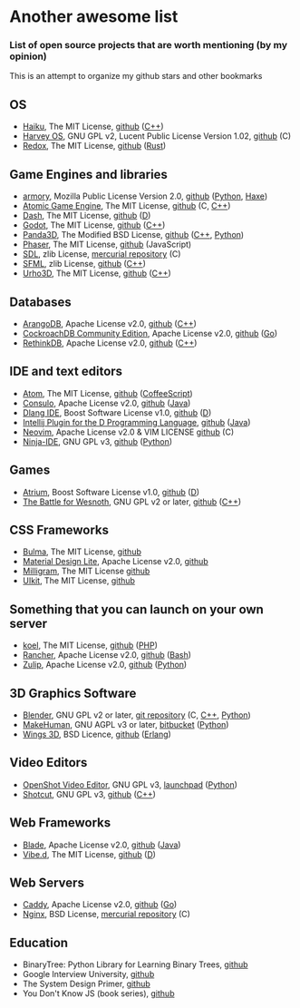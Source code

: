 # Another awesome list
### List of open source projects that are worth mentioning (by my opinion)

This is an attempt to organize my github stars and other bookmarks

## OS
- [Haiku](https://www.haiku-os.org/), The MIT License, [github](https://github.com/haiku/haiku) ([C++][cpp])
- [Harvey OS](https://harvey-os.org/), GNU GPL v2, Lucent Public License Version 1.02, [github](https://github.com/Harvey-OS/harvey) (C)
- [Redox](http://www.redox-os.org/), The MIT License, [github](https://github.com/redox-os/redox) ([Rust][rust])

## Game Engines and libraries
- [armory](http://armory3d.org/), Mozilla Public License Version 2.0, [github](https://github.com/armory3d/armory) ([Python][python], [Haxe][haxe])
- [Atomic Game Engine](http://atomicgameengine.com/), The MIT License, [github](https://github.com/AtomicGameEngine/AtomicGameEngine/) (C, [C++][cpp])
- [Dash](http://dash.circularstudios.com/), The MIT License, [github](https://github.com/Circular-Studios/Dash) ([D][d])
- [Godot](http://www.godotengine.org/projects/godot-engine), The MIT License, [github](https://github.com/godotengine/godot) ([C++][cpp])
- [Panda3D](https://www.panda3d.org/), The Modified BSD License, [github](https://github.com/panda3d/panda3d) ([C++][cpp], [Python][python])
- [Phaser](http://phaser.io/), The MIT License, [github](https://github.com/photonstorm/phaser) (JavaScript)
- [SDL](http://libsdl.org/), zlib License, [mercurial repository](http://hg.libsdl.org/SDL) (C)
- [SFML](http://www.sfml-dev.org/), zlib License, [github](https://github.com/SFML/SFML) ([C++][cpp])
- [Urho3D](http://urho3d.github.io/), The MIT License, [github](https://github.com/urho3d/Urho3D) ([C++][cpp])

## Databases
- [ArangoDB](https://www.arangodb.com/), Apache License v2.0, [github](https://github.com/arangodb/arangodb) ([C++][cpp])
- [CockroachDB Community Edition](https://www.cockroachlabs.com/), Apache License v2.0, [github](https://github.com/cockroachdb/cockroach) ([Go][go])
- [RethinkDB](https://www.rethinkdb.com/), Apache License v2.0, [github](https://github.com/rethinkdb/rethinkdb) ([C++][cpp])

## IDE and text editors
- [Atom](https://atom.io/), The MIT License, [github](https://github.com/atom/atom) ([CoffeeScript][coffee])
- [Consulo](https://github.com/consulo/consulo/wiki), Apache License v2.0, [github](https://github.com/consulo/consulo) ([Java][java])
- [Dlang IDE](https://github.com/buggins/dlangide/wiki), Boost Software License v1.0, [github](https://github.com/buggins/dlangide) ([D][d])
- [Intellij Plugin for the D Programming Language](https://plugins.jetbrains.com/plugin/8115), [github](https://github.com/kingsleyh/DLanguage) ([Java][java])
- [Neovim](https://neovim.io/), Apache License v2.0 & VIM LICENSE [github](https://github.com/neovim/neovim) (C)
- [Ninja-IDE](http://ninja-ide.org/), GNU GPL v3, [github](https://github.com/ninja-ide/ninja-ide) ([Python][python])
 
## Games
- [Atrium](http://gecko0307.github.io/atrium/), Boost Software License v1.0, [github](https://github.com/gecko0307/atrium) ([D][d])
- [The Battle for Wesnoth](http://www.wesnoth.org/), GNU GPL v2 or later, [github](https://github.com/wesnoth/wesnoth) ([C++][cpp])

## CSS Frameworks
- [Bulma](http://bulma.io/), The MIT License, [github](https://github.com/jgthms/bulma)
- [Material Design Lite](http://getmdl.io/), Apache License v2.0, [github](https://github.com/google/material-design-lite)
- [Milligram](http://milligram.github.io/), The MIT License [github](https://github.com/milligram/milligram)
- [UIkit](http://getuikit.com/), The MIT License, [github](https://github.com/uikit/uikit)

## Something that you can launch on your own server
- [koel](http://koel.phanan.net/), The MIT License, [github](https://github.com/phanan/koel) ([PHP][php])
- [Rancher](http://rancher.com/), Apache License v2.0, [github](https://github.com/rancher/rancher) ([Bash][bash])
- [Zulip](https://www.zulip.org/), Apache License v2.0, [github](https://github.com/zulip/zulip) ([Python][python])

## 3D Graphics Software
- [Blender](https://www.blender.org/), GNU GPL v2 or later, [git repository](https://git.blender.org/gitweb/gitweb.cgi/blender.git) (C, [C++][cpp], [Python][python])
- [MakeHuman](http://www.makehuman.org/), GNU AGPL v3 or later, [bitbucket](https://bitbucket.org/MakeHuman/makehuman/) ([Python][python])
- [Wings 3D](http://www.wings3d.com/), BSD Licence, [github](https://github.com/dgud/wings) ([Erlang][erlang])

## Video Editors
- [OpenShot Video Editor](http://www.openshot.org/), GNU GPL v3, [launchpad](https://launchpad.net/openshot) ([Python][python])
- [Shotcut](https://www.shotcut.org/), GNU GPL v3, [github](https://github.com/mltframework/shotcut) ([C++][cpp])

## Web Frameworks
- [Blade](http://bladejava.com/), Apache License v2.0, [github](https://github.com/biezhi/blade) ([Java][java])
- [Vibe.d](http://vibed.org/), The MIT License, [github](https://github.com/rejectedsoftware/vibe.d) ([D][d])

## Web Servers
- [Caddy](https://caddyserver.com/), Apache License v2.0, [github](https://github.com/mholt/caddy) ([Go][go])
- [Nginx](http://nginx.org/), BSD License, [mercurial repository](http://hg.nginx.org/nginx) (C)

## Education
- BinaryTree: Python Library for Learning Binary Trees, [github](https://github.com/joowani/binarytree)
- Google Interview University, [github](https://github.com/jwasham/google-interview-university)
- The System Design Primer, [github](https://github.com/donnemartin/system-design-primer)
- You Don't Know JS (book series), [github](https://github.com/getify/You-Dont-Know-JS)

[bash]: https://www.gnu.org/software/bash/
[coffee]: http://coffeescript.org/
[cpp]: https://isocpp.org/
[d]: http://dlang.org/
[erlang]: http://www.erlang.org/
[go]: https://golang.org/
[haxe]: https://haxe.org/
[java]: http://java.net/
[php]: http://php.net/
[python]: https://www.python.org/
[rust]: https://www.rust-lang.org/
